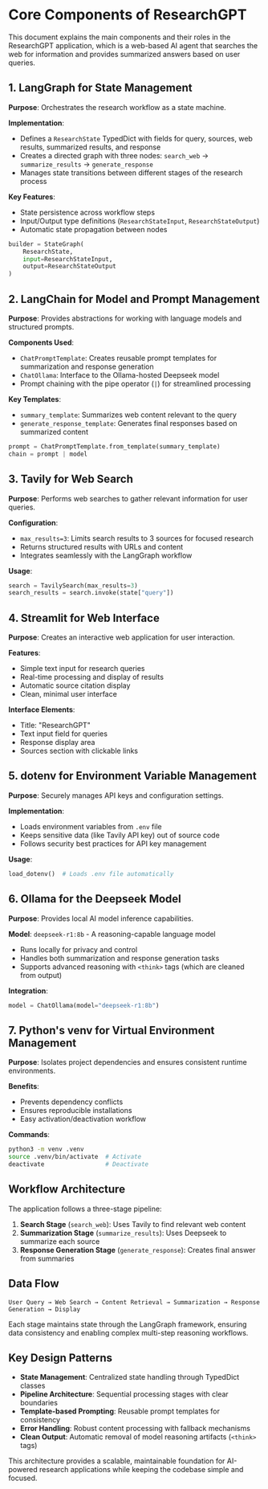 # Core Components of ResearchGPT

This document explains the main components and their roles in the ResearchGPT application, which is a web-based AI agent that searches the web for information and provides summarized answers based on user queries.

## 1. LangGraph for State Management

**Purpose**: Orchestrates the research workflow as a state machine.

**Implementation**: 
- Defines a `ResearchState` TypedDict with fields for query, sources, web results, summarized results, and response
- Creates a directed graph with three nodes: `search_web` → `summarize_results` → `generate_response`
- Manages state transitions between different stages of the research process

**Key Features**:
- State persistence across workflow steps
- Input/Output type definitions (`ResearchStateInput`, `ResearchStateOutput`)
- Automatic state propagation between nodes

```python
builder = StateGraph(
    ResearchState,
    input=ResearchStateInput,
    output=ResearchStateOutput
)
```

## 2. LangChain for Model and Prompt Management

**Purpose**: Provides abstractions for working with language models and structured prompts.

**Components Used**:
- `ChatPromptTemplate`: Creates reusable prompt templates for summarization and response generation
- `ChatOllama`: Interface to the Ollama-hosted Deepseek model
- Prompt chaining with the pipe operator (`|`) for streamlined processing

**Key Templates**:
- `summary_template`: Summarizes web content relevant to the query
- `generate_response_template`: Generates final responses based on summarized content

```python
prompt = ChatPromptTemplate.from_template(summary_template)
chain = prompt | model
```

## 3. Tavily for Web Search

**Purpose**: Performs web searches to gather relevant information for user queries.

**Configuration**:
- `max_results=3`: Limits search results to 3 sources for focused research
- Returns structured results with URLs and content
- Integrates seamlessly with the LangGraph workflow

**Usage**:
```python
search = TavilySearch(max_results=3)
search_results = search.invoke(state["query"])
```

## 4. Streamlit for Web Interface

**Purpose**: Creates an interactive web application for user interaction.

**Features**:
- Simple text input for research queries
- Real-time processing and display of results
- Automatic source citation display
- Clean, minimal user interface

**Interface Elements**:
- Title: "ResearchGPT"
- Text input field for queries
- Response display area
- Sources section with clickable links

## 5. dotenv for Environment Variable Management

**Purpose**: Securely manages API keys and configuration settings.

**Implementation**:
- Loads environment variables from `.env` file
- Keeps sensitive data (like Tavily API key) out of source code
- Follows security best practices for API key management

**Usage**:
```python
load_dotenv()  # Loads .env file automatically
```

## 6. Ollama for the Deepseek Model

**Purpose**: Provides local AI model inference capabilities.

**Model**: `deepseek-r1:8b` - A reasoning-capable language model
- Runs locally for privacy and control
- Handles both summarization and response generation tasks
- Supports advanced reasoning with `<think>` tags (which are cleaned from output)

**Integration**:
```python
model = ChatOllama(model="deepseek-r1:8b")
```

## 7. Python's venv for Virtual Environment Management

**Purpose**: Isolates project dependencies and ensures consistent runtime environments.

**Benefits**:
- Prevents dependency conflicts
- Ensures reproducible installations
- Easy activation/deactivation workflow

**Commands**:
```bash
python3 -m venv .venv
source .venv/bin/activate  # Activate
deactivate                 # Deactivate
```

## Workflow Architecture

The application follows a three-stage pipeline:

1. **Search Stage** (`search_web`): Uses Tavily to find relevant web content
2. **Summarization Stage** (`summarize_results`): Uses Deepseek to summarize each source
3. **Response Generation Stage** (`generate_response`): Creates final answer from summaries

## Data Flow

```
User Query → Web Search → Content Retrieval → Summarization → Response Generation → Display
```

Each stage maintains state through the LangGraph framework, ensuring data consistency and enabling complex multi-step reasoning workflows.

## Key Design Patterns

- **State Management**: Centralized state handling through TypedDict classes
- **Pipeline Architecture**: Sequential processing stages with clear boundaries
- **Template-based Prompting**: Reusable prompt templates for consistency
- **Error Handling**: Robust content processing with fallback mechanisms
- **Clean Output**: Automatic removal of model reasoning artifacts (`<think>` tags)

This architecture provides a scalable, maintainable foundation for AI-powered research applications while keeping the codebase simple and focused.
